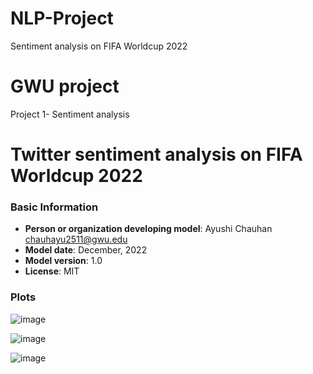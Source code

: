 # NLP-Project
Sentiment analysis on FIFA Worldcup 2022
# GWU project
Project 1- Sentiment analysis
# Twitter sentiment analysis on FIFA Worldcup 2022

### Basic Information

* **Person or organization developing model**: Ayushi Chauhan chauhayu2511@gwu.edu
* **Model date**: December, 2022
* **Model version**: 1.0
* **License**: MIT



 
### Plots 
![image](https://user-images.githubusercontent.com/89392789/208002763-0b1ac243-7986-4bb1-888f-fa5a7922ed8e.png)

![image](https://user-images.githubusercontent.com/89392789/208002804-251fdc45-93fe-4686-afc2-fcc9398cf484.png)

![image](https://user-images.githubusercontent.com/89392789/208002838-c6019f5c-74a5-4594-aba2-4111cde7e459.png)






